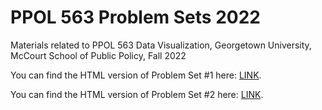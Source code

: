 # PPOL 563 Problem Sets 2022

Materials related to PPOL 563 Data Visualization, Georgetown University, McCourt School of Public Policy, Fall 2022

You can find the HTML version of Problem Set #1 here: [LINK](https://alexlundry.github.io/ppol563_psets/ppol563_fall22_pset1.html).

You can find the HTML version of Problem Set #2 here: [LINK](https://alexlundry.github.io/ppol563_psets/ppol563_fall22_pset2.html).
